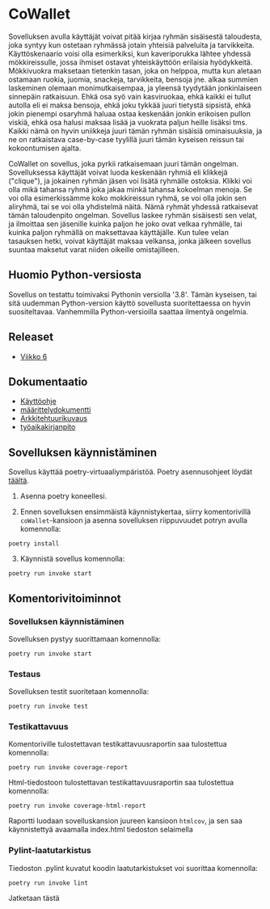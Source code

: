 # CoWallet #
Sovelluksen avulla käyttäjät voivat pitää kirjaa ryhmän sisäisestä taloudesta, joka syntyy kun ostetaan ryhmässä jotain yhteisiä palveluita ja tarvikkeita. Käyttöskenaario voisi olla esimerkiksi, kun kaveriporukka lähtee yhdessä mökkireissulle, jossa ihmiset ostavat yhteiskäyttöön erilaisia hyödykkeitä. Mökkivuokra maksetaan tietenkin tasan, joka on helppoa, mutta kun aletaan ostamaan ruokia, juomia, snackeja, tarvikkeita, bensoja jne. alkaa summien laskeminen olemaan monimutkaisempaa, ja yleensä tyydytään jonkinlaiseen sinnepäin ratkaisuun. Ehkä osa syö vain kasviruokaa, ehkä kaikki ei tullut autolla eli ei maksa bensoja, ehkä joku tykkää juuri tietystä sipsistä, ehkä jokin pienempi osaryhmä haluaa ostaa keskenään jonkin erikoisen pullon viskiä, ehkä osa halusi maksaa lisää ja vuokrata paljun heille lisäksi tms. Kaikki nämä on hyvin uniikkeja juuri tämän ryhmän sisäisiä ominaisuuksia, ja ne on ratkaistava case-by-case tyylillä juuri tämän kyseisen reissun tai kokoontumisen ajalta.

CoWallet on sovellus, joka pyrkii ratkaisemaan juuri tämän ongelman. Sovelluksessa käyttäjät voivat luoda keskenään ryhmiä eli klikkejä ("clique"), ja jokainen ryhmän jäsen voi lisätä ryhmälle ostoksia. Klikki voi olla mikä tahansa ryhmä joka jakaa minkä tahansa kokoelman menoja. Se voi olla esimerkissämme koko mokkireissun ryhmä, se voi olla jokin sen aliryhmä, tai se voi olla yhdistelmä näitä. Nämä ryhmät yhdessä ratkaisevat tämän taloudenpito ongelman. Sovellus laskee ryhmän sisäisesti sen velat, ja ilmoittaa sen jäsenille kuinka paljon he joko ovat velkaa ryhmälle, tai kuinka paljon ryhmällä on maksettavaa käyttäjälle. Kun tulee velan tasauksen hetki, voivat käyttäjät maksaa velkansa, jonka jälkeen sovellus suuntaa maksetut varat niiden oikeille omistajilleen.

## Huomio Python-versiosta ##
Sovellus on testattu toimivaksi Pythonin versiolla '3.8'. Tämän kyseisen, tai sitä uudemman Python-version käyttö sovellusta suoritettaessa on hyvin suositeltavaa. Vanhemmilla Python-versioilla saattaa ilmentyä ongelmia.

## Releaset ##
- [Viikko 6](https://github.com/xTanzu/ot-harjoitustyo/releases/tag/viikko6)

## Dokumentaatio ##
- [Käyttöohje](./dokumentaatio/kayttoohje.md)
- [määrittelydokumentti](./dokumentaatio/vaatimusmaarittely.md)
- [Arkkitehtuurikuvaus](./dokumentaatio/arkkitehtuuri.md)
- [työaikakirjanpito](./dokumentaatio/tyoaika.txt)



## Sovelluksen käynnistäminen ##
Sovellus käyttää poetry-virtuaaliympäristöä. Poetry asennusohjeet löydät [täältä](https://python-poetry.org/docs/).

1. Asenna poetry koneellesi.

2. Ennen sovelluksen ensimmäistä käynnistykertaa, siirry komentorivillä `coWallet`-kansioon ja asenna sovelluksen riippuvuudet potryn avulla komennolla:
```
poetry install
```
3. Käynnistä sovellus komennolla:
```
poetry run invoke start
```





## Komentorivitoiminnot ##
### Sovelluksen käynnistäminen ###
Sovelluksen pystyy suorittamaan komennolla:
```
poetry run invoke start
```

### Testaus ###
Sovelluksen testit suoritetaan komennolla:
```
poetry run invoke test
```

### Testikattavuus ###
Komentoriville tulostettavan testikattavuusraportin saa tulostettua komennolla:
```
poetry run invoke coverage-report
```
Html-tiedostoon tulostettavan testikattavuusraportin saa tulostettua komennolla:
```
poetry run invoke coverage-html-report
```
Raportti luodaan sovelluskansion juureen kansioon `htmlcov`, ja sen saa käynnistettyä avaamalla index.html tiedoston selaimella

### Pylint-laatutarkistus ###
Tiedoston .pylint kuvatut koodin laatutarkistukset voi suorittaa komennolla:
```
poetry run invoke lint
```

Jatketaan tästä
